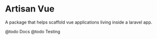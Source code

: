 # Artisan Vue
A package that helps scaffold vue applications living inside a laravel app.

@todo Docs
@todo Testing
